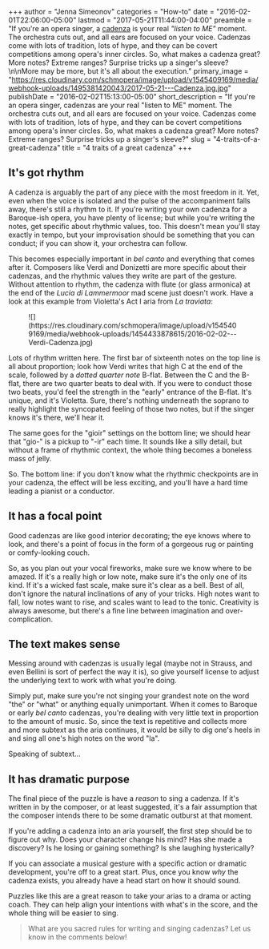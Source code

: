 +++
author = "Jenna Simeonov"
categories = "How-to"
date = "2016-02-01T22:06:00-05:00"
lastmod = "2017-05-21T11:44:00-04:00"
preamble = "If you're an opera singer, a [cadenza](https://en.wikipedia.org/wiki/Cadenza) is your real *\"listen to ME\"* moment. The orchestra cuts out, and all ears are focused on your voice. Cadenzas come with lots of tradition, lots of hype, and they can be covert competitions among opera's inner circles. So, what makes a cadenza great? More notes? Extreme ranges? Surprise tricks up a singer's sleeve? \n\nMore may be more, but it's all about the execution."
primary_image = "https://res.cloudinary.com/schmopera/image/upload/v1545409169/media/webhook-uploads/1495381420043/2017-05-21---Cadenza.jpg.jpg"
publishDate = "2016-02-02T15:13:00-05:00"
short_description = "If you&#039;re an opera singer, cadenzas are your real &quot;listen to ME&quot; moment. The orchestra cuts out, and all ears are focused on your voice. Cadenzas come with lots of tradition, lots of hype, and they can be covert competitions among opera&#039;s inner circles. So, what makes a cadenza great? More notes? Extreme ranges? Surprise tricks up a singer&#039;s sleeve?"
slug = "4-traits-of-a-great-cadenza"
title = "4 traits of a great cadenza"
+++

## It's got rhythm

A cadenza is arguably the part of any piece with the most freedom in it. Yet, even when the voice is isolated and the pulse of the accompaniment falls away, there's still a rhythm to it. If you're writing your own cadenza for a Baroque-ish opera, you have plenty of license; but while you're writing the notes, get specific about rhythmic values, too. This doesn't mean you'll stay exactly in tempo, but your improvisation should be something that you can conduct; if you can show it, your orchestra can follow.

This becomes especially important in *bel canto* and everything that comes after it.  Composers like Verdi and Donizetti are more specific about their cadenzas, and the rhythmic values they write are part of the gesture. Without attention to rhythm, the cadenza with flute (or glass armonica) at the end of the *Lucia di Lammermoor* mad scene just doesn't work. Have a look at this example from Violetta's Act I aria from *La traviata*:

<figure data-type="image">
![](https://res.cloudinary.com/schmopera/image/upload/v1545409169/media/webhook-uploads/1454433878615/2016-02-02---Verdi-Cadenza.jpg)
</figure>

Lots of rhythm written here. The first bar of sixteenth notes on the top line is all about proportion; look how Verdi writes that high C at the end of the scale, followed by a *dotted quarter note* B-flat. Between the C and the B-flat, there are two quarter beats to deal with. If you were to conduct those two beats, you'd feel the strength in the "early" entrance of the B-flat. It's unique, and it's Violetta. Sure, there's nothing underneath the soprano to really highlight the syncopated feeling of those two notes, but if the singer knows it's there, we'll hear it.

The same goes for the "gioir" settings on the bottom line; we should hear that "gio-" is a pickup to "-ir" each time. It sounds like a silly detail, but without a frame of rhythmic context, the whole thing becomes a boneless mass of jelly.

So. The bottom line: if you don't know what the rhythmic checkpoints are in your cadenza, the effect will be less exciting, and you'll have a hard time leading a pianist or a conductor.

## It has a focal point

Good cadenzas are like good interior decorating; the eye knows where to look, and there's a point of focus in the form of a gorgeous rug or painting or comfy-looking couch.

So, as you plan out your vocal fireworks, make sure we know where to be amazed. If it's a really high or low note, make sure it's the only one of its kind. If it's a wicked fast scale, make sure it's clear as a bell. Best of all, don't ignore the natural inclinations of any of your tricks. High notes want to fall, low notes want to rise, and scales want to lead to the tonic. Creativity is always awesome, but there's a fine line between imagination and over-complication.

## The text makes sense

Messing around with cadenzas is usually legal (maybe not in Strauss, and even Bellini is sort of perfect the way it is), so give yourself license to adjust the underlying text to work with what you're doing. 

Simply put, make sure you're not singing your grandest note on the word "the" or "what" or anything equally unimportant. When it comes to Baroque or early *bel canto* cadenzas, you're dealing with very little text in proportion to the amount of music. So, since the text is repetitive and collects more and more subtext as the aria continues, it would be silly to dig one's heels in and sing all one's high notes on the word "la". 

Speaking of subtext...

## It has dramatic purpose

The final piece of the puzzle is have a *reason* to sing a cadenza. If it's written in by the composer, or at least suggested, it's a fair assumption that the composer intends there to be some dramatic outburst at that moment. 

If you're adding a cadenza into an aria yourself, the first step should be to figure out why. Does your character change his mind? Has she made a discovery? Is he losing or gaining something? Is she laughing hysterically? 

If you can associate a musical gesture with a specific action or dramatic development, you're off to a great start. Plus, once you know *why* the cadenza exists, you already have a head start on how it should sound.

Puzzles like this are a great reason to take your arias to a drama or acting coach. They can help align your intentions with what's in the score, and the whole thing will be easier to sing.

>What are you sacred rules for writing and singing cadenzas? Let us know in the comments below!
